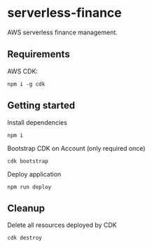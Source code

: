 # serverless-finance

AWS serverless finance management.

## Requirements

AWS CDK:

```shell
npm i -g cdk
```

## Getting started

Install dependencies

```shell
npm i
```

Bootstrap CDK on Account (only required once)

```shell
cdk bootstrap
```

Deploy application

```shell
npm run deploy
```

## Cleanup

Delete all resources deployed by CDK

```shell
cdk destroy
```